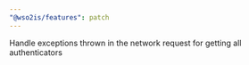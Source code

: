 ```yaml
---
"@wso2is/features": patch
---
```


Handle exceptions thrown in the network request for getting all authenticators
